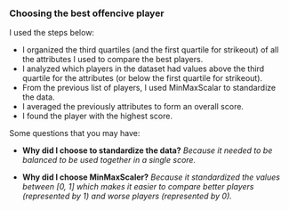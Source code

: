 ### Choosing the best offencive player

I used the steps below:

* I organized the third quartiles (and the first quartile for strikeout) of all the attributes I used to compare the best players.
* I analyzed which players in the dataset had values ​​above the third quartile for the attributes (or below the first quartile for strikeout).
* From the previous list of players, I used MinMaxScalar to standardize the data.
* I averaged the previously attributes to form an overall score.
* I found the player with the highest score.

Some questions that you may have:

* **Why did I choose to standardize the data?** *Because it needed to be balanced to be used together in a single score.*

* **Why did I choose MinMaxScaler?**  *Because it standardized the values ​​between [0, 1] which makes it easier to compare better players (represented by 1) and worse players (represented by 0).*